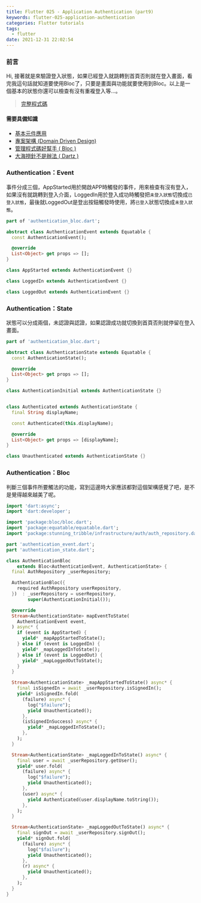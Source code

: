 ```yaml
---
title: Flutter 025 - Application Authentication (part9)
keywords: flutter-025-application-authentication
categories: Flutter tutorials
tags:
  - flutter
date: 2021-12-31 22:02:54
---
```

### 前言
Hi, 接著就是來驗證登入狀態，如果已經登入就跳轉到首頁否則就在登入畫面，看完我這句話就知道要使用Bloc了，只要是畫面與功能就要使用到Bloc。以上是一個基本的狀態你還可以檢查有沒有重複登入等...。

> [完整程式碼](https://github.com/Daviswww/stunning_tribble/tree/day25)
<!-- more -->
#### 需要具備知識
- [基本元件應用](https://chucs.github.io/flutter-001-root)
- [專案架構 (Domain Driven Design)](https://chucs.github.io/flutter-017-domain-driven-design)
- [管理程式碼好幫手 ( Bloc )](https://chucs.github.io/flutter-013-bloc)
- [大海撈針不是辦法 ( Dartz )](https://chucs.github.io/flutter-015-dartz)

### Authentication：Event
事件分成三個，AppStarted用於開啟APP時觸發的事件，用來檢查有沒有登入，如果沒有就跳轉到登入介面，LoggedIn用於登入成功時觸發把`未登入狀態`切換成`已登入狀態`，最後就LoggedOut是登出按鈕觸發時使用，將`已登入`狀態切換成`未登入狀態`。
```dart
part of 'authentication_bloc.dart';

abstract class AuthenticationEvent extends Equatable {
  const AuthenticationEvent();

  @override
  List<Object> get props => [];
}

class AppStarted extends AuthenticationEvent {}

class LoggedIn extends AuthenticationEvent {}

class LoggedOut extends AuthenticationEvent {}

```

### Authentication：State
狀態可以分成兩個，未認證與認證，如果認證成功就切換到首頁否則就停留在登入畫面。

```dart
part of 'authentication_bloc.dart';

abstract class AuthenticationState extends Equatable {
  const AuthenticationState();

  @override
  List<Object> get props => [];
}

class AuthenticationInitial extends AuthenticationState {}


class Authenticated extends AuthenticationState {
  final String displayName;

  const Authenticated(this.displayName);

  @override
  List<Object> get props => [displayName];
}

class Unauthenticated extends AuthenticationState {}

```

### Authentication：Bloc
判斷三個事件所要觸法的功能，寫到這邊時大家應該都對這個架構感覺了吧，是不是覺得越來越美了呢。

```dart
import 'dart:async';
import 'dart:developer';

import 'package:bloc/bloc.dart';
import 'package:equatable/equatable.dart';
import 'package:stunning_tribble/infrastructure/auth/auth_repository.dart';

part 'authentication_event.dart';
part 'authentication_state.dart';

class AuthenticationBloc
    extends Bloc<AuthenticationEvent, AuthenticationState> {
  final AuthRepository _userRepository;

  AuthenticationBloc({
    required AuthRepository userRepository,
  })  : _userRepository = userRepository,
        super(AuthenticationInitial());

  @override
  Stream<AuthenticationState> mapEventToState(
    AuthenticationEvent event,
  ) async* {
    if (event is AppStarted) {
      yield* _mapAppStartedToState();
    } else if (event is LoggedIn) {
      yield* _mapLoggedInToState();
    } else if (event is LoggedOut) {
      yield* _mapLoggedOutToState();
    }
  }

  Stream<AuthenticationState> _mapAppStartedToState() async* {
    final isSignedIn = await _userRepository.isSignedIn();
    yield* isSignedIn.fold(
      (failure) async* {
        log("$failure");
        yield Unauthenticated();
      },
      (isSignedInSuccess) async* {
        yield* _mapLoggedInToState();
      },
    );
  }

  Stream<AuthenticationState> _mapLoggedInToState() async* {
    final user = await _userRepository.getUser();
    yield* user.fold(
      (failure) async* {
        log("$failure");
        yield Unauthenticated();
      },
      (user) async* {
        yield Authenticated(user.displayName.toString());
      },
    );
  }

  Stream<AuthenticationState> _mapLoggedOutToState() async* {
    final signOut = await _userRepository.signOut();
    yield* signOut.fold(
      (failure) async* {
        log("$failure");
        yield Unauthenticated();
      },
      (r) async* {
        yield Unauthenticated();
      },
    );
  }
}

```